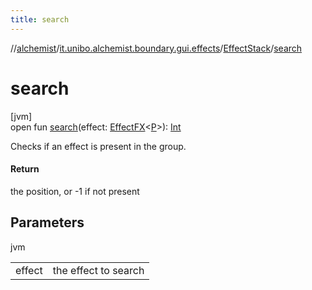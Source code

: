 ```yaml
---
title: search
---
```

//[alchemist](../../../index.html)/[it.unibo.alchemist.boundary.gui.effects](../index.html)/[EffectStack](index.html)/[search](search.html)



# search



[jvm]\
open fun [search](search.html)(effect: [EffectFX](../-effect-f-x/index.html)<[P](../../it.unibo.alchemist.boundary.gui.effects.json/-effect-serializer/effect-from-file.html)>): [Int](https://kotlinlang.org/api/latest/jvm/stdlib/kotlin/-int/index.html)



Checks if an effect is present in the group.



#### Return



the position, or -1 if not present



## Parameters


jvm

| | |
|---|---|
| effect | the effect to search |




